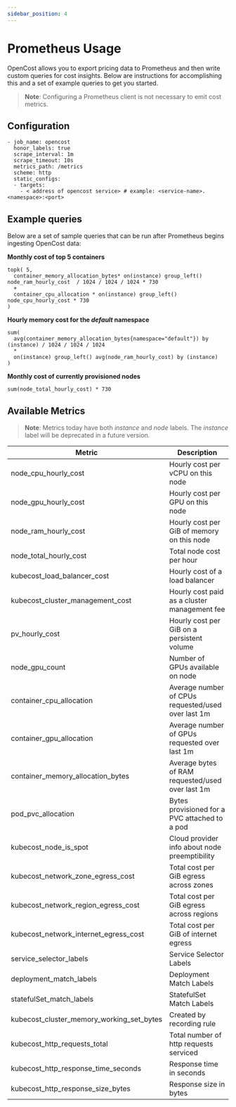 ```yaml
---
sidebar_position: 4
---
```

# Prometheus Usage

OpenCost allows you to export pricing data to Prometheus and then write custom queries for cost insights. Below are instructions for accomplishing this and a set of example queries to get you started.

> **Note**: Configuring a Prometheus client is not necessary to emit cost metrics.

## Configuration

```
- job_name: opencost
  honor_labels: true
  scrape_interval: 1m
  scrape_timeout: 10s
  metrics_path: /metrics
  scheme: http
  static_configs:
  - targets:
    - < address of opencost service> # example: <service-name>.<namespace>:<port>
```

## Example queries

Below are a set of sample queries that can be run after Prometheus begins ingesting OpenCost data:

__Monthly cost of top 5 containers__

```
topk( 5,
  container_memory_allocation_bytes* on(instance) group_left() node_ram_hourly_cost  / 1024 / 1024 / 1024 * 730
  +
  container_cpu_allocation * on(instance) group_left() node_cpu_hourly_cost * 730
)
```

__Hourly memory cost for the *default* namespace__

```
sum(
  avg(container_memory_allocation_bytes{namespace="default"}) by (instance) / 1024 / 1024 / 1024
  *
  on(instance) group_left() avg(node_ram_hourly_cost) by (instance)
)
```

__Monthly cost of currently provisioned nodes__

```
sum(node_total_hourly_cost) * 730
```


## Available Metrics

> **Note**: Metrics today have both *instance* and *node* labels. The *instance* label will be deprecated in a future version.

| **Metric** | **Description** |
|---|---|
| node_cpu_hourly_cost | Hourly cost per vCPU on this node |
| node_gpu_hourly_cost | Hourly cost per GPU on this node |
| node_ram_hourly_cost | Hourly cost per GiB of memory on this node |
| node_total_hourly_cost | Total node cost per hour |
| kubecost_load_balancer_cost | Hourly cost of a load balancer |
| kubecost_cluster_management_cost | Hourly cost paid as a cluster management fee |
| pv_hourly_cost | Hourly cost per GiB on a persistent volume |
| node_gpu_count | Number of GPUs available on node |
| container_cpu_allocation | Average number of CPUs requested/used over last 1m |
| container_gpu_allocation | Average number of GPUs requested over last 1m |
| container_memory_allocation_bytes | Average bytes of RAM requested/used over last 1m |
| pod_pvc_allocation | Bytes provisioned for a PVC attached to a pod |
| kubecost_node_is_spot | Cloud provider info about node preemptibility |
| kubecost_network_zone_egress_cost | Total cost per GiB egress across zones |
| kubecost_network_region_egress_cost | Total cost per GiB egress across regions |
| kubecost_network_internet_egress_cost | Total cost per GiB of internet egress |
| service_selector_labels | Service Selector Labels |
| deployment_match_labels | Deployment Match Labels |
| statefulSet_match_labels | StatefulSet Match Labels |
| kubecost_cluster_memory_working_set_bytes | Created by recording rule |
| kubecost_http_requests_total | Total number of http requests serviced |
| kubecost_http_response_time_seconds | Response time in seconds |
| kubecost_http_response_size_bytes | Response size in bytes |
